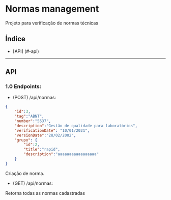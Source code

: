 # Normas management

Projeto para verificação de normas técnicas

## Índice

- [API] (#-api)


---

## API

### 1.0 Endpoints:

- (POST) /api/normas: 

```json
{
    "id":3,
    "tag":"ABNT",
    "number":"5537",
    "description":"Gestão de qualidade para laboratórios",
    "verificationDate": "10/01/2021",
    "versionDate":"28/02/2002",
    "grupo": {
        "id":2,
        "title":"rapid",
        "description":"aaaaaaaaaaaaaaaaa"
    }
}
```

Criação de norma.

- (GET) /api/normas:

Retorna todas as normas cadastradas
